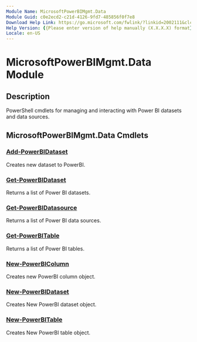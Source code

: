 ```yaml
---
Module Name: MicrosoftPowerBIMgmt.Data
Module Guid: c0e2ecd2-c21d-4126-9fd7-485856f0f7e8
Download Help Link: https://go.microsoft.com/fwlink/?linkid=2002111&clcid=0x409
Help Version: {{Please enter version of help manually (X.X.X.X) format}}
Locale: en-US
---
```


# MicrosoftPowerBIMgmt.Data Module
## Description
PowerShell cmdlets for managing and interacting with Power BI datasets and data sources.

## MicrosoftPowerBIMgmt.Data Cmdlets
### [Add-PowerBIDataset](Add-PowerBIDataset.md)
Creates new dataset to PowerBI.

### [Get-PowerBIDataset](Get-PowerBIDataset.md)
Returns a list of Power BI datasets.

### [Get-PowerBIDatasource](Get-PowerBIDatasource.md)
Returns a list of Power BI data sources.

### [Get-PowerBITable](Get-PowerBITable.md)
Returns a list of Power BI tables.

### [New-PowerBIColumn](New-PowerBIColumn.md)
Creates new PowerBI column object.

### [New-PowerBIDataset](New-PowerBIDataset.md)
Creates New PowerBI dataset object.

### [New-PowerBITable](New-PowerBITable.md)
Creates New PowerBI table object.


